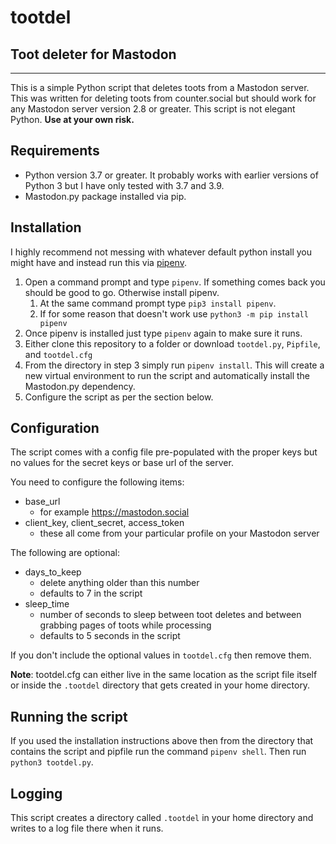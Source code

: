 # tootdel
## Toot deleter for Mastodon

---

This is a simple Python script that deletes toots from a Mastodon server. 
This was written for deleting toots from counter.social but should work 
for any Mastodon server version 2.8 or greater. This script is not elegant 
Python. __Use at your own risk.__

## Requirements

- Python version 3.7 or greater. It probably works with earlier versions of 
  Python 3 but I have only tested with 3.7 and 3.9.
- Mastodon.py package installed via pip.

## Installation
I highly recommend not messing with whatever default python install you 
might have and instead run this via [pipenv](https://pypi.org/project/pipenv/).

1. Open a command prompt and type `pipenv`. If something comes back you 
   should be good to go. Otherwise install pipenv.
    1. At the same command prompt type `pip3 install pipenv`.
    2. If for some reason that doesn't work use `python3 -m pip install pipenv`
2. Once pipenv is installed just type `pipenv` again to make sure it runs.
3. Either clone this repository to a folder or download `tootdel.py`, `Pipfile`, 
   and `tootdel.cfg`
4. From the directory in step 3 simply run `pipenv install`. This will create a 
   new virtual environment to run the script and automatically install the 
   Mastodon.py dependency.
5. Configure the script as per the section below.

## Configuration
The script comes with a config file pre-populated with the proper keys but 
no values for the secret keys or base url of the server.

You need to configure the following items:

- base_url
    - for example https://mastodon.social
- client_key, client_secret, access_token
    - these all come from your particular profile on your Mastodon server

The following are optional:
- days_to_keep
    - delete anything older than this number
    - defaults to 7 in the script
- sleep_time
    - number of seconds to sleep between toot deletes and between grabbing 
      pages of toots while processing
    - defaults to 5 seconds in the script
    
If you don't include the optional values in `tootdel.cfg` then remove them.

__Note__: tootdel.cfg can either live in the same location as the script 
file itself or inside the `.tootdel` directory that gets created in your 
home directory.


## Running the script
If you used the installation instructions above then from the directory that 
contains the script and pipfile run the command `pipenv shell`. Then run 
`python3 tootdel.py`. 

## Logging
This script creates a directory called `.tootdel` in your home directory and 
writes to a log file there when it runs.
    

